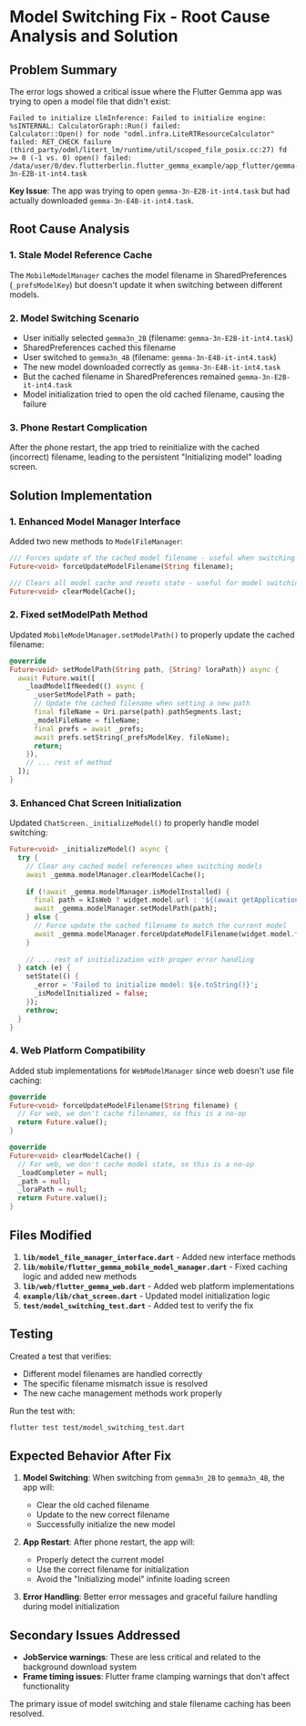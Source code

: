 # Model Switching Fix - Root Cause Analysis and Solution

## Problem Summary

The error logs showed a critical issue where the Flutter Gemma app was trying to open a model file that didn't exist:

```
Failed to initialize LlmInference: Failed to initialize engine: %sINTERNAL: CalculatorGraph::Run() failed: 
Calculator::Open() for node "odml.infra.LiteRTResourceCalculator" failed: RET_CHECK failure 
(third_party/odml/litert_lm/runtime/util/scoped_file_posix.cc:27) fd >= 0 (-1 vs. 0) open() failed: 
/data/user/0/dev.flutterberlin.flutter_gemma_example/app_flutter/gemma-3n-E2B-it-int4.task
```

**Key Issue**: The app was trying to open `gemma-3n-E2B-it-int4.task` but had actually downloaded `gemma-3n-E4B-it-int4.task`.

## Root Cause Analysis

### 1. **Stale Model Reference Cache**
The `MobileModelManager` caches the model filename in SharedPreferences (`_prefsModelKey`) but doesn't update it when switching between different models.

### 2. **Model Switching Scenario**
- User initially selected `gemma3n_2B` (filename: `gemma-3n-E2B-it-int4.task`)
- SharedPreferences cached this filename
- User switched to `gemma3n_4B` (filename: `gemma-3n-E4B-it-int4.task`)
- The new model downloaded correctly as `gemma-3n-E4B-it-int4.task`
- But the cached filename in SharedPreferences remained `gemma-3n-E2B-it-int4.task`
- Model initialization tried to open the old cached filename, causing the failure

### 3. **Phone Restart Complication**
After the phone restart, the app tried to reinitialize with the cached (incorrect) filename, leading to the persistent "Initializing model" loading screen.

## Solution Implementation

### 1. **Enhanced Model Manager Interface**
Added two new methods to `ModelFileManager`:
```dart
/// Forces update of the cached model filename - useful when switching between different models
Future<void> forceUpdateModelFilename(String filename);

/// Clears all model cache and resets state - useful for model switching
Future<void> clearModelCache();
```

### 2. **Fixed setModelPath Method**
Updated `MobileModelManager.setModelPath()` to properly update the cached filename:
```dart
@override
Future<void> setModelPath(String path, {String? loraPath}) async {
  await Future.wait([
    _loadModelIfNeeded(() async {
      _userSetModelPath = path;
      // Update the cached filename when setting a new path
      final fileName = Uri.parse(path).pathSegments.last;
      _modelFileName = fileName;
      final prefs = await _prefs;
      await prefs.setString(_prefsModelKey, fileName);
      return;
    }),
    // ... rest of method
  ]);
}
```

### 3. **Enhanced Chat Screen Initialization**
Updated `ChatScreen._initializeModel()` to properly handle model switching:
```dart
Future<void> _initializeModel() async {
  try {
    // Clear any cached model references when switching models
    await _gemma.modelManager.clearModelCache();
    
    if (!await _gemma.modelManager.isModelInstalled) {
      final path = kIsWeb ? widget.model.url : '${(await getApplicationDocumentsDirectory()).path}/${widget.model.filename}';
      await _gemma.modelManager.setModelPath(path);
    } else {
      // Force update the cached filename to match the current model
      await _gemma.modelManager.forceUpdateModelFilename(widget.model.filename);
    }
    
    // ... rest of initialization with proper error handling
  } catch (e) {
    setState(() {
      _error = 'Failed to initialize model: ${e.toString()}';
      _isModelInitialized = false;
    });
    rethrow;
  }
}
```

### 4. **Web Platform Compatibility**
Added stub implementations for `WebModelManager` since web doesn't use file caching:
```dart
@override
Future<void> forceUpdateModelFilename(String filename) {
  // For web, we don't cache filenames, so this is a no-op
  return Future.value();
}

@override
Future<void> clearModelCache() {
  // For web, we don't cache model state, so this is a no-op
  _loadCompleter = null;
  _path = null;
  _loraPath = null;
  return Future.value();
}
```

## Files Modified

1. **`lib/model_file_manager_interface.dart`** - Added new interface methods
2. **`lib/mobile/flutter_gemma_mobile_model_manager.dart`** - Fixed caching logic and added new methods
3. **`lib/web/flutter_gemma_web.dart`** - Added web platform implementations
4. **`example/lib/chat_screen.dart`** - Updated model initialization logic
5. **`test/model_switching_test.dart`** - Added test to verify the fix

## Testing

Created a test that verifies:
- Different model filenames are handled correctly
- The specific filename mismatch issue is resolved
- The new cache management methods work properly

Run the test with:
```bash
flutter test test/model_switching_test.dart
```

## Expected Behavior After Fix

1. **Model Switching**: When switching from `gemma3n_2B` to `gemma3n_4B`, the app will:
   - Clear the old cached filename
   - Update to the new correct filename
   - Successfully initialize the new model

2. **App Restart**: After phone restart, the app will:
   - Properly detect the current model
   - Use the correct filename for initialization
   - Avoid the "Initializing model" infinite loading screen

3. **Error Handling**: Better error messages and graceful failure handling during model initialization

## Secondary Issues Addressed

- **JobService warnings**: These are less critical and related to the background download system
- **Frame timing issues**: Flutter frame clamping warnings that don't affect functionality

The primary issue of model switching and stale filename caching has been resolved.
